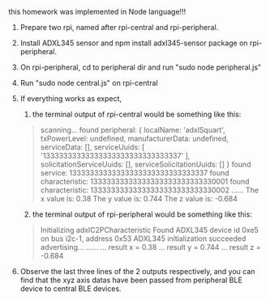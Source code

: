 this homework was implemented in Node language!!!
1. Prepare two rpi, named after rpi-central and rpi-peripheral.
2. Install ADXL345 sensor and npm install adxl345-sensor package on rpi-peripheral.
3. On rpi-peripheral, cd to peripheral dir and run "sudo node peripheral.js"
4. Run "sudo node central.js" on rpi-central
5. If everything works as expect, 
	1. the terminal output of rpi-central would be something like this:
	
	> scanning...
	> found peripheral: { localName: 'adxlSquart',
	> txPowerLevel: undefined,
	> manufacturerData: undefined,
	> serviceData: [],
	> serviceUuids: [ '13333333333333333333333333333337' ],
	> solicitationServiceUuids: [],
	> serviceSolicitationUuids: [] }
	> found service: 13333333333333333333333333333337
	> found characteristic: 13333333333333333333333333330001
	> found characteristic: 13333333333333333333333333330002
	> ......
   > The x value is: 0.38
	> The y value is: 0.744
	> The z value is: -0.684
	
	2. the terminal output of rpi-peripheral would be something like this:
	
	> Initializing adxlC2PCharacteristic
	> Found ADXL345 device id 0xe5 on bus i2c-1, address 0x53
	> ADXL345 initialization succeeded
	> advertising...
	> ......
   > ... result x = 0.38
	> ... result y = 0.744
	> ... result z = -0.684
	
6. Observe the last three lines of the 2 outputs respectively, and you can find that the xyz axis datas have been passed from peripheral BLE device to central BLE devices.
